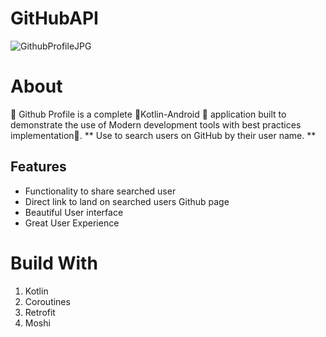 
# GitHubAPI

![GithubProfileJPG](https://user-images.githubusercontent.com/52439127/111970805-b0b89300-8b21-11eb-9a75-ce536e324d7a.jpg)

# About
📒 Github Profile is a complete 💎Kotlin-Android 📱 application built to demonstrate the use of Modern development tools with best practices implementation🦸.
** Use to search users on GitHub by their user name. **

## Features 
- Functionality to share searched user
- Direct link to land on searched users Github page
- Beautiful User interface
- Great User Experience

# Build With
1. Kotlin
2. Coroutines
3. Retrofit
4.  Moshi
